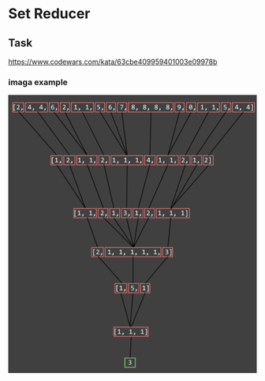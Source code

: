 # Set Reducer

## Task

https://www.codewars.com/kata/63cbe409959401003e09978b

### imaga example

![Пример](example.png)
